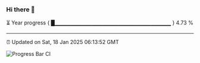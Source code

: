 ### Hi there 👋

⏳ Year progress { █▁▁▁▁▁▁▁▁▁▁▁▁▁▁▁▁▁▁▁▁▁▁▁▁▁▁▁▁▁ } 4.73 %

---

⏰ Updated on Sat, 18 Jan 2025 06:13:52 GMT

![Progress Bar CI](https://github.com/code-lakshay/GitHub-Actions-Demo/workflows/Progress%20Bar%20CI/badge.svg)
